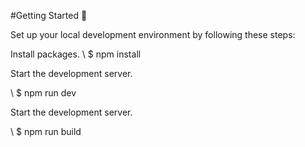 #Getting Started 🚀
 
Set up your local development environment by following these steps:
 
Install packages.
\ \$ npm  install
 
Start the development server.
 
\ \$ npm run dev 

Start the development server.

\ \$ npm run build